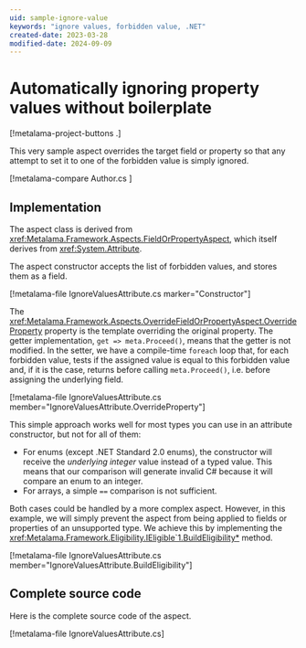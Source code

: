 ```yaml
---
uid: sample-ignore-value
keywords: "ignore values, forbidden value, .NET"
created-date: 2023-03-28
modified-date: 2024-09-09
---
```


# Automatically ignoring property values without boilerplate

[!metalama-project-buttons .]

This very sample aspect overrides the target field or property so that any attempt to set it to one of the forbidden value is simply ignored.

[!metalama-compare Author.cs ]

## Implementation

The aspect class is derived from <xref:Metalama.Framework.Aspects.FieldOrPropertyAspect>, which itself derives from <xref:System.Attribute>. 

The aspect constructor accepts the list of forbidden values, and stores them as a field.

[!metalama-file IgnoreValuesAttribute.cs marker="Constructor"]

The <xref:Metalama.Framework.Aspects.OverrideFieldOrPropertyAspect.OverrideProperty> property is the template overriding the original property. The getter implementation, `get => meta.Proceed()`, means that the getter is not modified. In the setter, we have a compile-time `foreach` loop that, for each forbidden value, tests if the assigned value is equal to this forbidden value and, if it is the case, returns before calling `meta.Proceed()`, i.e. before assigning the underlying field.

[!metalama-file IgnoreValuesAttribute.cs member="IgnoreValuesAttribute.OverrideProperty"]

This simple approach works well for most types you can use in an attribute constructor, but not for all of them:

- For enums (except .NET Standard 2.0 enums), the constructor will receive the _underlying integer_ value instead of a typed value. This means that our comparison will generate invalid C# because it will compare an enum to an integer.
- For arrays, a simple `==` comparison is not sufficient.

Both cases could be handled by a more complex aspect. However, in this example, we will simply prevent the aspect from being applied to fields or properties of an unsupported type. We achieve this by implementing the <xref:Metalama.Framework.Eligibility.IEligible`1.BuildEligibility*> method.

[!metalama-file IgnoreValuesAttribute.cs member="IgnoreValuesAttribute.BuildEligibility"]

## Complete source code

Here is the complete source code of the aspect.

[!metalama-file IgnoreValuesAttribute.cs]

